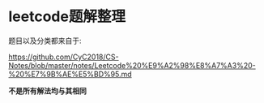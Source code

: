 # leetcode题解整理

题目以及分类都来自于:

https://github.com/CyC2018/CS-Notes/blob/master/notes/Leetcode%20%E9%A2%98%E8%A7%A3%20-%20%E7%9B%AE%E5%BD%95.md

**不是所有解法均与其相同**

